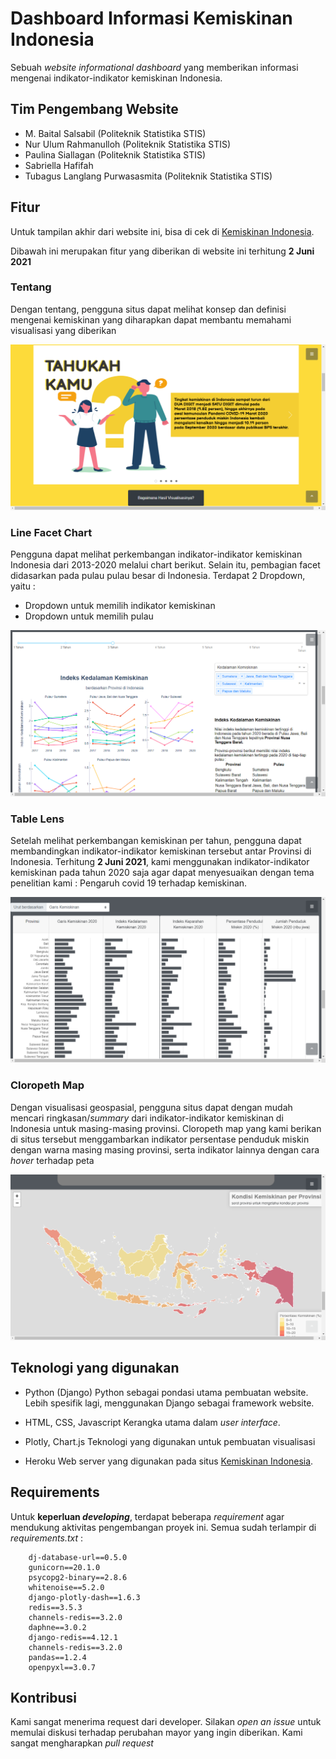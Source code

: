 # Dashboard Informasi Kemiskinan Indonesia

Sebuah *website informational dashboard* yang memberikan informasi mengenai indikator-indikator kemiskinan Indonesia. 

## Tim Pengembang Website

* M. Baital Salsabil (Politeknik Statistika STIS)
* Nur Ulum Rahmanulloh (Politeknik Statistika STIS)
* Paulina Siallagan (Politeknik Statistika STIS)
* Sabriella Hafifah
* Tubagus Langlang Purwasasmita (Politeknik Statistika STIS)

## Fitur

Untuk tampilan akhir dari website ini, bisa di cek di [Kemiskinan Indonesia](https://kemiskinan-indonesia.herokuapp.com). 

Dibawah ini merupakan fitur yang diberikan di website ini terhitung **2 Juni 2021**

### Tentang

Dengan tentang, pengguna situs dapat melihat konsep dan definisi mengenai kemiskinan yang diharapkan dapat membantu memahami visualisasi yang diberikan

![Tentang](https://raw.githubusercontent.com/langlangps/datasets/main/Proyek%20Visdat/pict/about.png)

### Line Facet Chart

Pengguna dapat melihat perkembangan indikator-indikator kemiskinan Indonesia dari 2013-2020 melalui chart berikut. Selain itu, pembagian facet didasarkan pada pulau pulau besar di Indonesia. Terdapat 2 Dropdown, yaitu :
* Dropdown untuk memilih indikator kemiskinan
* Dropdown untuk memilih pulau

![Line Facet Chart](https://raw.githubusercontent.com/langlangps/datasets/main/Proyek%20Visdat/pict/line-facet-chart.png)

### Table Lens

Setelah melihat perkembangan kemiskinan per tahun, pengguna dapat membandingkan indikator-indikator kemiskinan tersebut antar Provinsi di Indonesia. Terhitung **2 Juni 2021**, kami menggunakan indikator-indikator kemiskinan pada tahun 2020 saja agar dapat menyesuaikan dengan tema penelitian kami : Pengaruh covid 19 terhadap kemiskinan. 


![Table Lens](https://raw.githubusercontent.com/langlangps/datasets/main/Proyek%20Visdat/pict/table-lens.png)


### Cloropeth Map

Dengan visualisasi geospasial, pengguna situs dapat dengan mudah mencari ringkasan/*summary* dari indikator-indikator kemiskinan di Indonesia untuk masing-masing provinsi. Cloropeth map yang kami berikan di situs tersebut menggambarkan indikator persentase penduduk miskin dengan warna masing masing provinsi, serta indikator lainnya dengan cara *hover* terhadap peta

![Cloropeth Map](https://raw.githubusercontent.com/langlangps/datasets/main/Proyek%20Visdat/pict/cloropeth-map.png)

## Teknologi yang digunakan

* Python (Django)
Python sebagai pondasi utama pembuatan website. Lebih spesifik lagi, menggunakan Django sebagai framework website. 

* HTML, CSS, Javascript
Kerangka utama dalam *user interface*. 

* Plotly, Chart.js
Teknologi yang digunakan untuk pembuatan visualisasi

* Heroku
Web server yang digunakan pada situs [Kemiskinan Indonesia](https://kemiskinan-indonesia.herokuapp.com/). 

## Requirements

Untuk **keperluan *developing***, terdapat beberapa *requirement* agar mendukung aktivitas pengembangan proyek ini. Semua sudah terlampir di *requirements.txt* :

```
    dj-database-url==0.5.0
    gunicorn==20.1.0
    psycopg2-binary==2.8.6
    whitenoise==5.2.0
    django-plotly-dash==1.6.3
    redis==3.5.3
    channels-redis==3.2.0
    daphne==3.0.2
    django-redis==4.12.1
    channels-redis==3.2.0
    pandas==1.2.4
    openpyxl==3.0.7
```

## Kontribusi 

Kami sangat menerima request dari developer. Silakan *open an issue* untuk memulai diskusi terhadap perubahan mayor yang ingin diberikan. Kami sangat mengharapkan *pull request*

